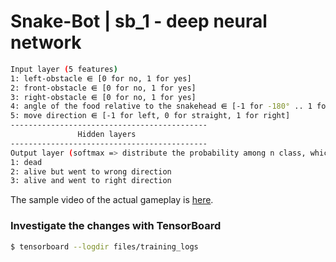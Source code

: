 # Snake-Bot |  sb_1 - deep neural network

```bash
Input layer (5 features)
1: left-obstacle ⋹ [0 for no, 1 for yes]
2: front-obstacle ⋹ [0 for no, 1 for yes]
3: right-obstacle ⋹ [0 for no, 1 for yes]
4: angle of the food relative to the snakehead ⋹ [-1 for -180° .. 1 for 180°]
5: move direction ⋹ [-1 for left, 0 for straight, 1 for right]
--------------------------------------------
               Hidden layers
--------------------------------------------
Output layer (softmax => distribute the probability among n class, which sum to 1)
1: dead
2: alive but went to wrong direction
3: alive and went to right direction
```

The sample video of the actual gameplay is [here](https://youtu.be/GUVog0M-OjE).

### Investigate the changes with TensorBoard

```bash
$ tensorboard --logdir files/training_logs
```
